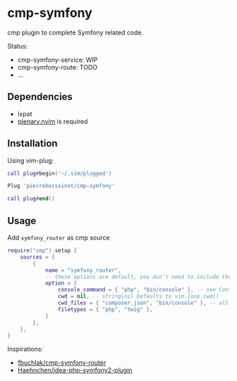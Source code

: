 # cmp-symfony

cmp plugin to complete Symfony related code.

Status:

- cmp-symfony-service: WIP
- cmp-symfony-route: TODO
- ...

## Dependencies

- lxpat
- [plenary.nvim](https://github.com/nvim-lua/plenary.nvim) is required

## Installation

Using vim-plug:

 ```lua
 call plug#begin('~/.vim/plugged')

Plug 'pierreboissinot/cmp-symfony'

call plug#end()
 ```

 ## Usage

Add `symfony_router` as cmp source

```lua
require("cmp").setup {
    sources = {
        {
            name = "symfony_router",
            -- these options are default, you don't need to include them in setup
            option = {
                console_command = { "php", "bin/console" }, -- see Configuration section
                cwd = nil, -- string|nil Defaults to vim.loop.cwd()
                cwd_files = { "composer.json", "bin/console" }, -- all these files must exist in cwd to trigger completion
                filetypes = { "php", "twig" },
            }
        },
    },
}
```

Inspirations:

- [fbuchlak/cmp-symfony-router](https://github.com/fbuchlak/cmp-symfony-router)
- [Haehnchen/idea-php-symfony2-plugin](https://github.com/Haehnchen/idea-php-symfony2-plugin)

